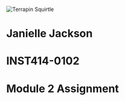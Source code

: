 ![Terrapin Squirtle](https://umdlibraries.tumblr.com/post/78669926763/squirtles-a-terp)
# Janielle Jackson
# INST414-0102
# Module 2 Assignment